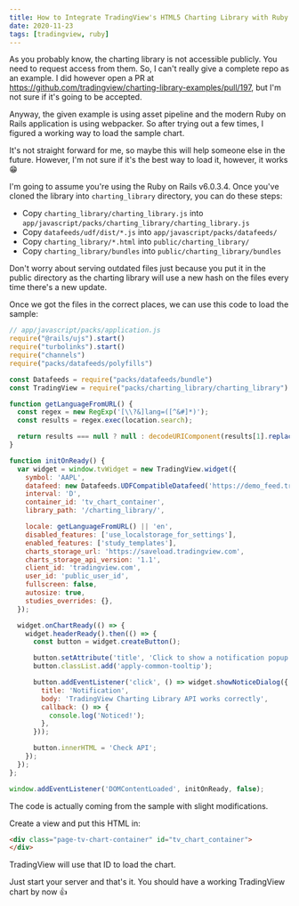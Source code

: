 ```yaml
---
title: How to Integrate TradingView's HTML5 Charting Library with Ruby on Rails v6
date: 2020-11-23
tags: [tradingview, ruby]
---
```


As you probably know, the charting library is not accessible publicly. You need
to request access from them. So, I can't really give a complete repo as an
example. I did however open a PR at
https://github.com/tradingview/charting-library-examples/pull/197, but I'm not
sure if it's going to be accepted.

<!--more-->

Anyway, the given example is using asset pipeline and the modern Ruby on Rails
application is using webpacker. So after trying out a few times, I figured a
working way to load the sample chart.

It's not straight forward for me, so maybe this will help someone else in the
future. However, I'm not sure if it's the best way to load it, however, it works
😁

I'm going to assume you're using the Ruby on Rails v6.0.3.4. Once you've cloned
the library into `charting_library` directory, you can do these steps:

- Copy `charting_library/charting_library.js` into `app/javascript/packs/charting_library/charting_library.js`
- Copy `datafeeds/udf/dist/*.js` into `app/javascript/packs/datafeeds/`
- Copy `charting_library/*.html` into `public/charting_library/`
- Copy `charting_library/bundles` into `public/charting_library/bundles`

Don't worry about serving outdated files just because you put it in the public
directory as the charting library will use a new hash on the files every time
there's a new update.

Once we got the files in the correct places, we can use this code to load the
sample:

```javascript
// app/javascript/packs/application.js
require("@rails/ujs").start()
require("turbolinks").start()
require("channels")
require("packs/datafeeds/polyfills")

const Datafeeds = require("packs/datafeeds/bundle")
const TradingView = require("packs/charting_library/charting_library")

function getLanguageFromURL() {
  const regex = new RegExp('[\\?&]lang=([^&#]*)');
  const results = regex.exec(location.search);

  return results === null ? null : decodeURIComponent(results[1].replace(/\+/g, ' '));
}

function initOnReady() {
  var widget = window.tvWidget = new TradingView.widget({
    symbol: 'AAPL',
    datafeed: new Datafeeds.UDFCompatibleDatafeed('https://demo_feed.tradingview.com'),
    interval: 'D',
    container_id: 'tv_chart_container',
    library_path: '/charting_library/',

    locale: getLanguageFromURL() || 'en',
    disabled_features: ['use_localstorage_for_settings'],
    enabled_features: ['study_templates'],
    charts_storage_url: 'https://saveload.tradingview.com',
    charts_storage_api_version: '1.1',
    client_id: 'tradingview.com',
    user_id: 'public_user_id',
    fullscreen: false,
    autosize: true,
    studies_overrides: {},
  });

  widget.onChartReady(() => {
    widget.headerReady().then(() => {
      const button = widget.createButton();

      button.setAttribute('title', 'Click to show a notification popup');
      button.classList.add('apply-common-tooltip');

      button.addEventListener('click', () => widget.showNoticeDialog({
        title: 'Notification',
        body: 'TradingView Charting Library API works correctly',
        callback: () => {
          console.log('Noticed!');
        },
      }));

      button.innerHTML = 'Check API';
    });
  });
};

window.addEventListener('DOMContentLoaded', initOnReady, false);
```

The code is actually coming from the sample with slight modifications.

Create a view and put this HTML in:

```html
<div class="page-tv-chart-container" id="tv_chart_container">
</div>
```

TradingView will use that ID to load the chart.

Just start your server and that's it. You should have a working TradingView
chart by now 👍
